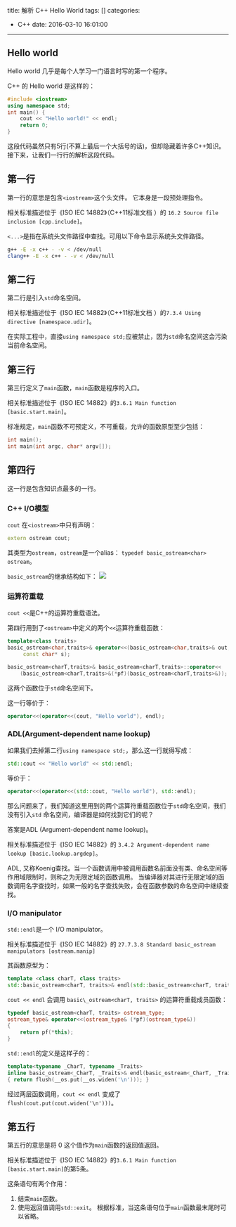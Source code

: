 title: 解析 C++ Hello World
tags: []
categories:
  - C++
date: 2016-03-10 16:01:00
---
## Hello world

Hello world 几乎是每个人学习一门语言时写的第一个程序。

C++ 的 Hello world 是这样的：

```cpp
#include <iostream>
using namespace std;
int main() {
    cout << "Hello world!" << endl;
    return 0;
}
```

这段代码虽然只有5行(不算上最后一个大括号的话)，但却隐藏着许多C++知识。接下来，让我们一行行的解析这段代码。


## 第一行

第一行的意思是包含`<iostream>`这个头文件。 它本身是一段预处理指令。

相关标准描述位于《ISO IEC 14882》（C++11标准文档 ）的 `16.2 Source file inclusion [cpp.include]`。

`<...>`是指在系统头文件路径中查找。可用以下命令显示系统头文件路径。

```sh
g++ -E -x c++ - -v < /dev/null
clang++ -E -x c++ - -v < /dev/null
```


## 第二行

第二行是引入`std`命名空间。

相关标准描述位于《ISO IEC 14882》（C++11标准文档 ）的`7.3.4 Using directive [namespace.udir]`。

在实际工程中，直接`using namespace std;`应被禁止，因为`std`命名空间这会污染当前命名空间。


## 第三行

第三行定义了`main`函数，`main`函数是程序的入口。

相关标准描述位于《ISO IEC 14882》的`3.6.1 Main function [basic.start.main]`。

标准规定，`main`函数不可预定义，不可重载，允许的函数原型至少包括：

```cpp
int main();
int main(int argc, char* argv[]);
```


## 第四行

这一行是包含知识点最多的一行。

### C++ I/O模型

`cout` 在`<iostream>`中只有声明：
```cpp
extern ostream cout;
```

其类型为`ostream`，`ostream`是一个alias： `typedef basic_ostream<char> ostream`。

`basic_ostream`的继承结构如下：
![](/images/analyse-cpp-hello-world/basic_ostream.png)

### 运算符重载

`cout <<`是C++的运算符重载语法。

第四行用到了`<ostream>`中定义的两个`<<`运算符重载函数：

```cpp
template<class traits>
basic_ostream<char,traits>& operator<<(basic_ostream<char,traits>& out,
     const char* s);

basic_ostream<charT,traits>& basic_ostream<charT,traits>::operator<<
    (basic_ostream<charT,traits>&(*pf)(basic_ostream<charT,traits>&));
```

这两个函数位于`std`命名空间下。

这一行等价于：

```cpp
operator<<(operator<<(cout, "Hello world"), endl);
```

### ADL(Argument-dependent name lookup)

如果我们去掉第二行`using namespace std;`，那么这一行就得写成：

```cpp
std::cout << "Hello world" << std::endl;
```

等价于：

```cpp
operator<<(operator<<(std::cout, "Hello world"), std::endl);
```

那么问题来了，我们知道这里用到的两个运算符重载函数位于`std`命名空间，我们没有引入`std` 命名空间，编译器是如何找到它们的呢？

答案是ADL (Argument-dependent name lookup)。

相关标准描述位于《ISO IEC 14882》的 `3.4.2 Argument-dependent name lookup [basic.lookup.argdep]`。

ADL, 又称Koenig查找。当一个函数调用中被调用函数名前面没有类、命名空间等作用域限制时，则称之为无限定域的函数调用。
当编译器对其进行无限定域的函数调用名字查找时，如果一般的名字查找失败，会在函数参数的命名空间中继续查找。

### I/O manipulator

`std::endl`是一个 I/O manipulator。

相关标准描述位于《ISO IEC 14882》的 `27.7.3.8 Standard basic_ostream manipulators [ostream.manip]`

其函数原型为：

```cpp
template <class charT, class traits>
std::basic_ostream<charT, traits>& endl(std::basic_ostream<charT, traits>& os);
```

`cout << endl` 会调用 `basic\_ostream<charT, traits>` 的运算符重载成员函数：

```cpp
typedef basic_ostream<charT, traits> ostream_type;
ostream_type& operator<<(ostream_type& (*pf)(ostream_type&))
{
    return pf(*this);
}
```

`std::endl`的定义是这样子的：

```cpp
template<typename _CharT, typename _Traits>
inline basic_ostream<_CharT, _Traits>& endl(basic_ostream<_CharT, _Traits>& __os)
{ return flush(__os.put(__os.widen('\n'))); }
```

经过两层函数调用，`cout << endl` 变成了 `flush(cout.put(cout.widen('\n')))`。

## 第五行

第五行的意思是将 0 这个值作为`main`函数的返回值返回。

相关标准描述位于《ISO IEC 14882》的`3.6.1 Main function [basic.start.main]`的第5条。

这条语句有两个作用：
1. 结束`main`函数。
2. 使用返回值调用`std::exit`。
根据标准，当这条语句位于`main`函数最末尾时可以省略。
